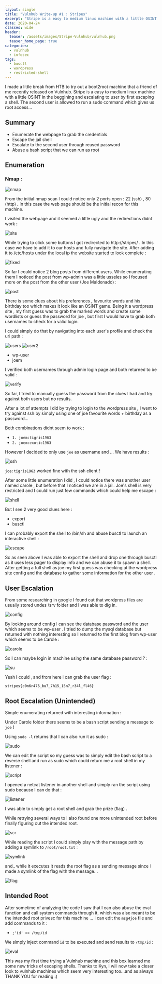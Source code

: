 ```yaml
---
layout: single
title: "Vulnhub Write-up #1 : Stripes"
excerpt: "Stripe is a easy to medium linux machine with a little OSINT in the beggining and escalating to user by first escaping a shell. The second user is allowed to run a sudo command which gives us root access..."
date: 2020-04-24
classes: wide
header:
  teaser: /assets/images/Stripe-Vulnhub/vulnhub.png
  teaser_home_page: true
categories:
  - vulnhub
  - infosec
tags:
  - busctl  
  - wordpress
  - restricted-shell
---
```




I made a little break from HTB to try out a boot2root machine that a friend of me recently released on Vulnhub. Stripe is a easy to medium linux machine with a little OSINT in the beggining and escalating to user by first escaping a shell. The second user is allowed to run a sudo command which gives us root access...

## Summary 

- Enumerate the webpage to grab the credentials
- Escape the jail shell
- Escalate to the second user through reused password
- Abuse a bash script that we can run as root 

## Enumeration 
### Nmap :

![nmap](https://raw.githubusercontent.com/pi0x73/pi0x73.github.io/master/assets/images/Stripe-Vulnhub/1.png)


From the initial nmap scan I could notice only 2 ports open : 22 (ssh) , 80 (http) . 
In this case the web page should be the initial recon for this machine.

I visited the webpage and it seemed a little ugly and the redirections didnt work : 

![site](https://raw.githubusercontent.com/pi0x73/pi0x73.github.io/master/assets/images/Stripe-Vulnhub/2.png)

While trying to click some buttons I got redirected to http://stripes/ . In this case we have to add it to our hosts and fully navigate the site.
After adding it to /etc/hosts under the local ip the website started to look complete : 

![fixed](https://raw.githubusercontent.com/pi0x73/pi0x73.github.io/master/assets/images/Stripe-Vulnhub/3.png)

So far I could notice 2 blog posts from different users. While enumerating them I noticed the post from wp-admin was a little usseles so I focused more on the post from the other user (Joe Maldonado) :

![post](https://raw.githubusercontent.com/pi0x73/pi0x73.github.io/master/assets/images/Stripe-Vulnhub/4.png)

There is some clues about his preferences , favourite words and his birthday too which makes it look like an OSINT game.
Being it a wordpress site , my first guess was to grab the marked words and create some wordlists or guess the password for joe , but first I would have to grab both usernames to check for a valid login.

I could simply do that by navigating into each user's profile and check the url path :

![users](https://raw.githubusercontent.com/pi0x73/pi0x73.github.io/master/assets/images/Stripe-Vulnhub/5.png)
![user2](https://raw.githubusercontent.com/pi0x73/pi0x73.github.io/master/assets/images/Stripe-Vulnhub/6.png)

- wp-user 
- joem

I verified both usernames through admin login page and both returned to be valid :

![verify](https://raw.githubusercontent.com/pi0x73/pi0x73.github.io/master/assets/images/Stripe-Vulnhub/7.png)

So far, I tried to manually guess the password from the clues I had and try against both users but no results. 

After a lot of attempts I did by trying to login to the wordpress site , I went to try against ssh by simply using one of joe favourite words + birthday as a password...

Both combinations didnt seem to work : 
- ```1. joem:tigris1963```
- ```2. joem:exotic1963```

However I decided to only use ```joe``` as username and ... We have results : 

![ssh](https://raw.githubusercontent.com/pi0x73/pi0x73.github.io/master/assets/images/Stripe-Vulnhub/8.png)

```joe:tigris1963``` worked fine with the ssh client !

After some little enumeration I did , I could notice there was another user named carole , but before that I noticed we are in a jail. Joe's shell is very restricted and I could run just few commands which could help me escape :

![shell](https://raw.githubusercontent.com/pi0x73/pi0x73.github.io/master/assets/images/Stripe-Vulnhub/9.png)

But I see 2 very good clues here :

- export
- busctl

I can probably export the shell to /bin/sh and abuse busctl to launch an interactive shell : 

![escape](https://raw.githubusercontent.com/pi0x73/pi0x73.github.io/master/assets/images/Stripe-Vulnhub/10.png)

So as seen above I was able to export the shell and drop one through busctl as it uses less pager to display info and we can abuse it to spawn a shell.
After getting a full shell as joe my first guess was checking at the wordpress site config and the database to gather some information for the other user .

## User Escalation 

From some researching in google I found out that wordpress files are usually stored undes /srv folder and I was able to dig in. 

![config](https://raw.githubusercontent.com/pi0x73/pi0x73.github.io/master/assets/images/Stripe-Vulnhub/11.png)

By looking around config I can see the database password and the user which seems to be wp-user .
I tried to dump the mysql database but returned with nothing interesting so I returned to the first blog from wp-user which seems to be Carole :

![carole](https://raw.githubusercontent.com/pi0x73/pi0x73.github.io/master/assets/images/Stripe-Vulnhub/12.png)

So I can maybe login in machine using the same database password ? :

![su](https://raw.githubusercontent.com/pi0x73/pi0x73.github.io/master/assets/images/Stripe-Vulnhub/13.png)

Yeah I could , and from here I can grab the user flag :

```stripes{c0n6r475_bu7_7h15_15n7_r34l_fl46}```

## Root Escalation (Unintended)

Simple enumerating returned with interesting information :

  Under Carole folder there seems to be a bash script sending a message to ```joe``` !
  
  Using ```sudo -l``` returns that I can also run it as sudo :

![sudo](https://raw.githubusercontent.com/pi0x73/pi0x73.github.io/master/assets/images/Stripe-Vulnhub/14.png)

We can edit the script so my guess was to simply edit the bash script to a reverse shell and run as sudo which could return me a root shell in my listener : 

![script](https://raw.githubusercontent.com/pi0x73/pi0x73.github.io/master/assets/images/Stripe-Vulnhub/15.png)

I opened a netcat listener in another shell and simply ran the script using sudo because I can do that : 

![listener](https://raw.githubusercontent.com/pi0x73/pi0x73.github.io/master/assets/images/Stripe-Vulnhub/16.png)

I was able to simply get a root shell and grab the prize (flag) .

While retrying several ways to I also found one more unintended root before finally figuring out the intended root.

![scr](https://raw.githubusercontent.com/pi0x73/pi0x73.github.io/master/assets/images/Stripe-Vulnhub/17.png)

While reading the script I could simply play with the message path by adding a symlink to ``/root/root.txt`` :

![symlink](https://raw.githubusercontent.com/pi0x73/pi0x73.github.io/master/assets/images/Stripe-Vulnhub/18.png)

and.. while it executes it reads the root flag as a sending message since I made a symlink of the flag with the message...

![flag](https://raw.githubusercontent.com/pi0x73/pi0x73.github.io/master/assets/images/Stripe-Vulnhub/19.png)


## Intended Root 

After sometime of analyzing the code I saw that I can also abuse the eval function and call system commands through it, which was also meant to be the intended root privesc for this machine ...
I can edit the ``msg4joe`` file and add commands to it :

 - ```;'id' >> /tmp/id```
 
 We simply inject command ``id`` to be executed and send results to ``/tmp/id`` : 
 
 ![eval](https://raw.githubusercontent.com/pi0x73/pi0x73.github.io/master/assets/images/Stripe-Vulnhub/20.png)



This was my first time trying a Vulnhub machine and this box learned me some new tricks of escaping shells.
Thanks to Kyn, I will now take a closer look to vulnhub machines which seem very interesting too...and as always 
THANK YOU for reading :)
